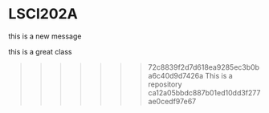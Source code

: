 # LSCI202A
this is a new message

this is a great class 
>>>>>>> 72c8839f2d7d618ea9285ec3b0ba6c40d9d7426a
This is a repository
>>>>>>> ca12a05bbdc887b01ed10dd3f277ae0cedf97e67
